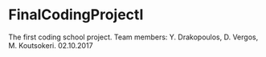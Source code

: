 # FinalCodingProjectI
The first coding school project.
Team members: Y. Drakopoulos, D. Vergos, M. Koutsokeri.
02.10.2017
